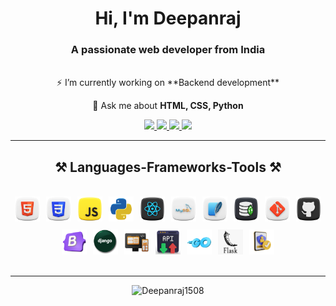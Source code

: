 <h1 align="center">Hi, I'm Deepanraj</h1>

<h3 align="center">A passionate web developer from India</h3><br>

<div align="center">
  ⚡ I’m currently working on **Backend development**
  
  💬 Ask me about **HTML, CSS, Python**
</div>

<div align="center">
  <a href="mailto:deepanraj.k15@gmail.com">
    <img src="https://img.shields.io/badge/Gmail-333333?style=for-the-badge&logo=gmail&logoColor=red" />
  </a>
  <a href="https://www.linkedin.com/in/deepanraj-k-b263a1233/" target="_blank">
    <img src="https://img.shields.io/badge/LinkedIn-0077B5?style=for-the-badge&logo=linkedin&logoColor=white" />
  </a>
  <a href="https://www.instagram.com/mr._attract/" target="_blank">
    <img src="https://img.shields.io/badge/instagram-0077B5?style=for-the-badge&logo=instagram&logoColor=white" />
  </a>
  <a href="https://deepanraj1508.github.io/React-Own-Portfolio/" target="_blank">
    <img src="https://img.shields.io/badge/Portfolio-FF5722?style=for-the-badge&logo=todoist&logoColor=white" />
  </a>
</div>
<hr/>

<h2 align="center">⚒️ Languages-Frameworks-Tools ⚒️</h2>
<br/>

<div style="
    display: flex;
    flex-wrap: wrap;
    justify-content: center;
    gap: 10px; /* Adds space between the icons */
    align-items: center; /* Aligns items vertically centered */
    text-align: center;
">
  <a href="https://www.w3schools.com/html/" target="_blank" rel="noreferrer">
    <img src="https://raw.githubusercontent.com/Deepanraj1508/images/main/skills/html.png" alt="html5" width="40" height="40" />
  </a>
  <a href="https://www.w3schools.com/css/" target="_blank" rel="noreferrer">
    <img src="https://raw.githubusercontent.com/Deepanraj1508/images/main/skills/css.png" alt="css3" width="40" height="40" />
  </a>
  <a href="https://www.w3schools.com/js/default.asp" target="_blank" rel="noreferrer">
    <img src="https://raw.githubusercontent.com/Deepanraj1508/images/main/skills/javascript.png" alt="javascript" width="40" height="40" />
  </a>
  <a href="https://docs.python.org/3/tutorial/index.html" target="_blank" rel="noreferrer">
    <img src="https://raw.githubusercontent.com/Deepanraj1508/images/main/skills/python.png" alt="python" width="40" height="40" />
  </a>
  <a href="https://legacy.reactjs.org/tutorial/tutorial.html" target="_blank" rel="noreferrer">
    <img src="https://raw.githubusercontent.com/Deepanraj1508/images/main/skills/react.png" alt="react" width="40" height="40" />
  </a>
  <a href="https://www.w3schools.com/MySQL/default.asp" target="_blank" rel="noreferrer">
    <img src="https://raw.githubusercontent.com/Deepanraj1508/images/main/skills/mysql.png" alt="mysql" width="40" height="40" />
  </a>
  <a href="https://www.sqlitetutorial.net/" target="_blank" rel="noreferrer">
    <img src="https://raw.githubusercontent.com/Deepanraj1508/images/main/skills/sqlite.png" alt="sqlite" width="40" height="40" />
  </a>
  <a href="https://www.mongodb.com/docs/manual/tutorial/" target="_blank" rel="noreferrer">
    <img src="https://raw.githubusercontent.com/Deepanraj1508/images/main/skills/mongo-db.png" alt="mongo-db" width="40" height="40" />
  </a>
  <a href="https://git-scm.com/docs/gittutorial" target="_blank" rel="noreferrer">
    <img src="https://raw.githubusercontent.com/Deepanraj1508/images/main/skills/git.png" alt="git" width="40" height="40" />
  </a>
  <a href="https://docs.github.com/en/get-started/start-your-journey/hello-world" target="_blank" rel="noreferrer">
    <img src="https://raw.githubusercontent.com/Deepanraj1508/images/main/skills/github.png" alt="github" width="40" height="40" />
  </a>
  <a href="https://getbootstrap.com/docs/5.2/getting-started/introduction/" target="_blank" rel="noreferrer">
    <img src="https://raw.githubusercontent.com/Deepanraj1508/images/main/skills/bootstrap.png" alt="bootstrap" width="40" height="40" />
  </a>
  <a href="https://www.djangoproject.com/start/" target="_blank" rel="noreferrer">
    <img src="https://raw.githubusercontent.com/Deepanraj1508/images/main/skills/django.png" alt="django" width="40" height="40" />
  </a>
  <a href="https://www.w3schools.com/css/css_rwd_intro.asp" target="_blank" rel="noreferrer">
    <img src="https://raw.githubusercontent.com/Deepanraj1508/images/main/skills/res.png" alt="res" width="40" height="40" />
  </a>
  <a href="https://restfulapi.net/" target="_blank" rel="noreferrer">
    <img src="https://raw.githubusercontent.com/Deepanraj1508/images/main/skills/api.png" alt="api" width="40" height="40" />
  </a>
  <a href="https://go.dev/doc/tutorial/getting-started" target="_blank" rel="noreferrer">
    <img src="https://raw.githubusercontent.com/Deepanraj1508/images/main/skills/go.png" alt="go" width="40" height="40" />
  </a>
  <a href="https://flask.palletsprojects.com/en/2.3.x/tutorial/" target="_blank" rel="noreferrer">
    <img src="https://raw.githubusercontent.com/Deepanraj1508/images/main/skills/flask.png" alt="flask" width="40" height="40" />
  </a>
  <a href="https://www.django-rest-framework.org/tutorial/4-authentication-and-permissions/" target="_blank" rel="noreferrer">
    <img src="https://raw.githubusercontent.com/Deepanraj1508/images/main/skills/auth.png" alt="auth" width="40" height="40" />
  </a>
</div>
<br/>
<hr/>

<p align="center"> <img src="https://komarev.com/ghpvc/?username=Deepanraj1508&label=Profile%20views&color=0e75b6&style=flat" alt="Deepanraj1508" /> </p>
